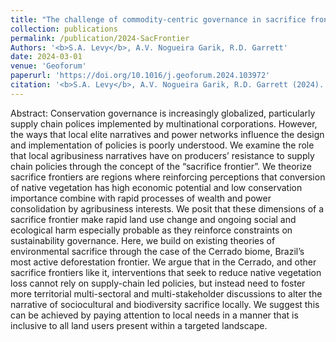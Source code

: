 ```yaml
---
title: "The challenge of commodity-centric governance in sacrifice frontiers: Evidence from the Brazilian Cerrado's soy sector"
collection: publications
permalink: /publication/2024-SacFrontier
Authors: '<b>S.A. Levy</b>, A.V. Nogueira Garik, R.D. Garrett'
date: 2024-03-01
venue: 'Geoforum'
paperurl: 'https://doi.org/10.1016/j.geoforum.2024.103972'
citation: '<b>S.A. Levy</b>, A.V. Nogueira Garik, R.D. Garrett (2024). &quot;The challenge of commodity-centric governance in sacrifice frontiers: Evidence from the Brazilian Cerrado soy sector.&quot; <i>Geoforum</i>. 150.'
---
```

Abstract: Conservation governance is increasingly globalized, particularly supply chain polices implemented by multinational corporations. However, the ways that local elite narratives and power networks influence the design and implementation of policies is poorly understood. We examine the role that local agribusiness narratives have on producers’ resistance to supply chain policies through the concept of the “sacrifice frontier”. We theorize sacrifice frontiers are regions where reinforcing perceptions that conversion of native vegetation has high economic potential and low conservation importance combine with rapid processes of wealth and power consolidation by agribusiness interests. We posit that these dimensions of a sacrifice frontier make rapid land use change and ongoing social and ecological harm especially probable as they reinforce constraints on sustainability governance. Here, we build on existing theories of environmental sacrifice through the case of the Cerrado biome, Brazil’s most active deforestation frontier. We argue that in the Cerrado, and other sacrifice frontiers like it, interventions that seek to reduce native vegetation loss cannot rely on supply-chain led policies, but instead need to foster more territorial multi-sectoral and multi-stakeholder discussions to alter the narrative of sociocultural and biodiversity sacrifice locally. We suggest this can be achieved by paying attention to local needs in a manner that is inclusive to all land users present within a targeted landscape.
